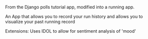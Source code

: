 From the Django polls tutorial app, modified into a running app.

An App that allows you to record your run history and allows you to visualize your past running record

Extensions:
Uses IDOL to allow for sentiment analysis of 'mood'
